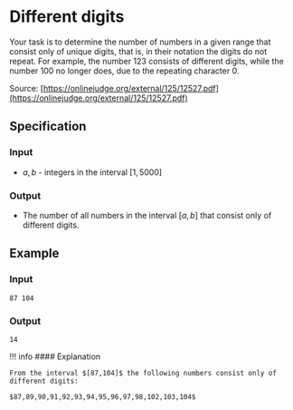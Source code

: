 # Different digits

Your task is to determine the number of numbers in a given range that consist only of unique digits, that is, in their notation the digits do not repeat. For example, the number $123$ consists of different digits, while the number $100$ no longer does, due to the repeating character $0$.

Source: [https://onlinejudge.org/external/125/12527.pdf](https://onlinejudge.org/external/125/12527.pdf)

## Specification

### Input

* $a, b$ - integers in the interval $[1,5000]$

### Output

* The number of all numbers in the interval $[a,b]$ that consist only of different digits.

## Example

### Input

```
87 104
```

### Output

```
14
```

!!! info
	#### Explanation
	
	From the interval $[87,104]$ the following numbers consist only of different digits:
	
	$87,89,90,91,92,93,94,95,96,97,98,102,103,104$
